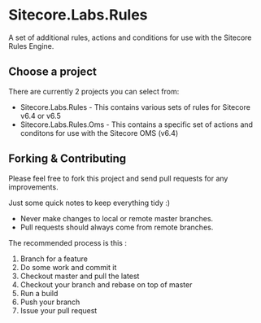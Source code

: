 Sitecore.Labs.Rules
===

A set of additional rules, actions and conditions for use with the Sitecore Rules Engine.

Choose a project
----
There are currently 2 projects you can select from:

 - Sitecore.Labs.Rules - This contains various sets of rules for Sitecore v6.4 or v6.5
 - Sitecore.Labs.Rules.Oms - This contains a specific set of actions and conditons for use with the Sitecore OMS (v6.4)

Forking & Contributing
-----
Please feel free to fork this project and send pull requests for any improvements.

Just some quick notes to keep everything tidy :)

* Never make changes to local or remote master branches.
* Pull requests should always come from remote branches.

The recommended process is this :

1. Branch for a feature
2. Do some work and commit it
3. Checkout master and pull the latest
4. Checkout your branch and rebase on top of master
5. Run a build
6. Push your branch
7. Issue your pull request